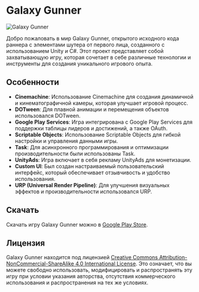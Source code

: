 # Galaxy Gunner

![Galaxy Gunner](https://i.imgur.com/lcyYqG8.png)

Добро пожаловать в мир Galaxy Gunner, открытого исходного кода раннера с элементами шутера от первого лица, созданного с использованием Unity и C#. Этот проект представляет собой захватывающую игру, которая сочетает в себе различные технологии и инструменты для создания уникального игрового опыта.

## Особенности

- **Cinemachine**: Использование Cinemachine для создания динамичной и кинематографичной камеры, которая улучшает игровой процесс.
- **DOTween**: Для плавной анимации и перемещения объектов использовался DOTween.
- **Google Play Services**: Игра интегрирована с Google Play Services для поддержки таблицы лидеров и достижений, а также OAuth.
- **Scriptable Objects**: Использование Scriptable Objects для гибкой настройки и управления данными игры.
- **Task**: Для асинхронного программирования и оптимизации производительности были использованы Task.
- **UnityAds**: Игра включает в себя рекламу UnityAds для монетизации.
- **Custom UI**: Был создан настраиваемый пользовательский интерфейс, который обеспечивает отзывчивость и удобство использования.
- **URP (Universal Render Pipeline)**: Для улучшения визуальных эффектов и производительности использовался URP.

## Скачать

Скачать игру Galaxy Gunner можно в [Google Play Store](https://play.google.com/store/apps/details?id=com.LeonnikGames.GalacticGunner).

## Лицензия

Galaxy Gunner находится под лицензией [Creative Commons Attribution-NonCommercial-ShareAlike 4.0 International License](https://creativecommons.org/licenses/by-nc-sa/4.0/). Это означает, что вы можете свободно использовать, модифицировать и распространять эту игру при условии указания авторства, отсутствия коммерческого использования и распространения на тех же условиях.
